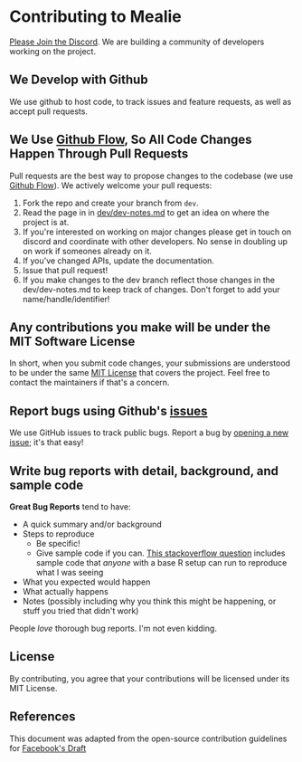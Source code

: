 # Contributing to Mealie

[Please Join the Discord](https://discord.gg/R6QDyJgbD2). We are building a community of developers working on the project.

## We Develop with Github
We use github to host code, to track issues and feature requests, as well as accept pull requests.

## We Use [Github Flow](https://guides.github.com/introduction/flow/index.html), So All Code Changes Happen Through Pull Requests
Pull requests are the best way to propose changes to the codebase (we use [Github Flow](https://guides.github.com/introduction/flow/index.html)). We actively welcome your pull requests: 

1. Fork the repo and create your branch from `dev`.
2. Read the page in in [dev/dev-notes.md](https://github.com/hay-kot/mealie/blob/master/dev/dev-notes.md) to get an idea on where the project is at.
3. If you're interested on working on major changes please get in touch on discord and coordinate with other developers. No sense in doubling up on work if someones already on it. 
4. If you've changed APIs, update the documentation.
5. Issue that pull request!
6. If you make changes to the dev branch reflect those changes in the dev/dev-notes.md to keep track of changes. Don't forget to add your name/handle/identifier! 

## Any contributions you make will be under the MIT Software License
In short, when you submit code changes, your submissions are understood to be under the same [MIT License](http://choosealicense.com/licenses/mit/) that covers the project. Feel free to contact the maintainers if that's a concern.

## Report bugs using Github's [issues](https://github.com/hay-kot/mealie/issues)
We use GitHub issues to track public bugs. Report a bug by [opening a new issue](https://github.com/hay-kot/mealie/issues/new); it's that easy!

## Write bug reports with detail, background, and sample code
**Great Bug Reports** tend to have:

- A quick summary and/or background
- Steps to reproduce
  - Be specific!
  - Give sample code if you can. [This stackoverflow question](http://stackoverflow.com/q/12488905/180626) includes sample code that *anyone* with a base R setup can run to reproduce what I was seeing
- What you expected would happen
- What actually happens
- Notes (possibly including why you think this might be happening, or stuff you tried that didn't work)

People *love* thorough bug reports. I'm not even kidding.


## License
By contributing, you agree that your contributions will be licensed under its MIT License.

## References
This document was adapted from the open-source contribution guidelines for [Facebook's Draft](https://github.com/facebook/draft-js/blob/a9316a723f9e918afde44dea68b5f9f39b7d9b00/CONTRIBUTING.md)
